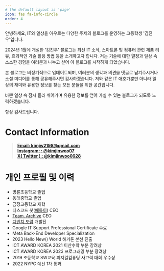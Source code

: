 ```yaml
---
# the default layout is 'page'
icon: fas fa-info-circle
order: 4
---
```


안녕하세요, IT와 일상을 아우르는 다양한 주제의 블로그를 운영하는 고등학생 '김진우'입니다.

2024년 1월에 개설한 '김진우' 블로그는 최신 IT 소식, 스마트폰 및 컴퓨터 관련 제품 리뷰, 효과적인 기술 활용 방법 등을 소개하고자 합니다. 저는 기술에 대한 열정과 일상 속 소소한 경험을 여러분과 나누고 싶어 이 블로그를 시작하게 되었습니다.

본 블로그는 비정기적으로 업데이트되며, 여러분의 생각과 의견을 댓글로 남겨주시거나 소셜 미디어를 통해 공유해주시면 감사하겠습니다. 저와 같은 IT 애호가뿐만 아니라 일상의 재미와 유용한 정보를 찾는 모든 분들을 위한 공간입니다.

바쁜 일상 속 잠시 들러 쉬어가며 유용한 정보를 얻어 가실 수 있는 블로그가 되도록 노력하겠습니다.

항상 감사드립니다.

# Contact Information

> [**Email: kimjw2198@gmail.com**](mailto:kimjw2198@gmail.com) <br> [**Instagram: : @kimjinwoo07**](https://instagram.com/kimjinwoo07) <br> [**X( Twitter ) : @kimjinwoo0628**](https://twitter.com/kimjinwoo0628) <br>

# 개인 프로필 및 이력

- 명륜초등학교 졸업
- 동래중학교 졸업
- 금정고등학교 재학
- 디스코드 봇([배틀이](https://battlebot.kr)) CEO
- [Team. Archive](https://discord.gg/WtGq7D7BZm) CEO
- [디벤치 포럼](https://devbench.kr/) 개발진
- Google IT Support Professional Certificate 수료
- Meta Back-End Developer Specialization
- 2023 Hello New() World 해커톤 본선 진출
- ICT AWARD KOREA 2021 이산수학 부분 장려상
- ICT AWARD KOREA 2023 프로그래밍 부분 장려상
- 2019 초등학교 SW교육 피지컬컴퓨팅 사고력 대회 우수상
- 2022 NYPC 예선 1차 통과
